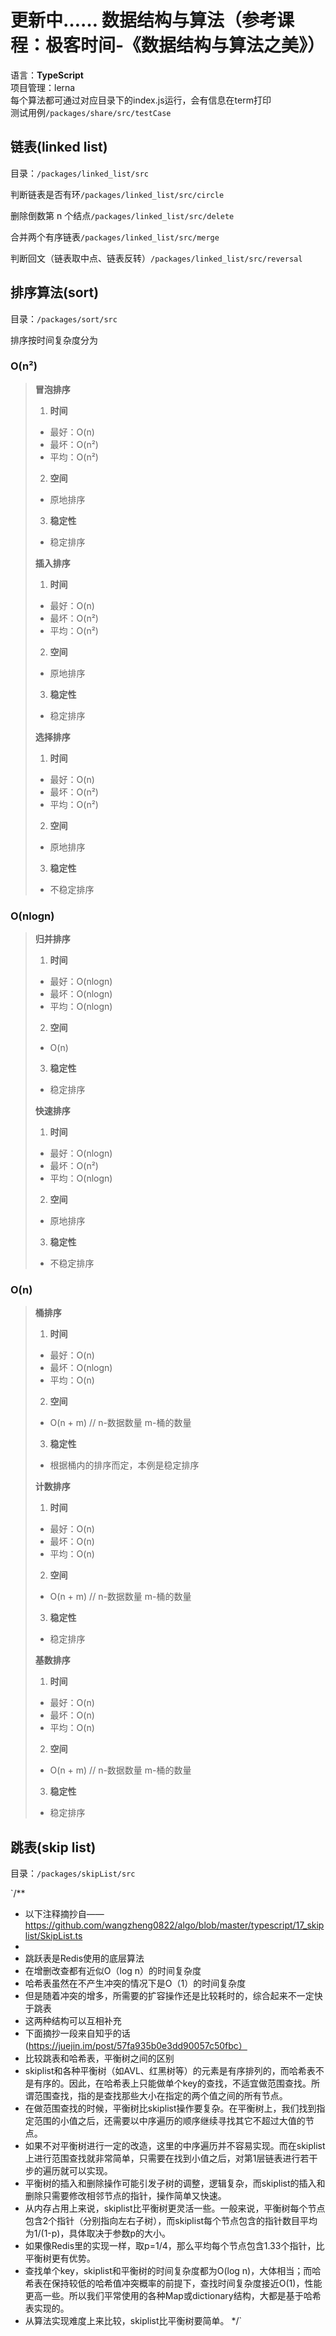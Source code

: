 # 更新中…… 数据结构与算法（参考课程：极客时间-《数据结构与算法之美》）

语言：**TypeScript**<br />
项目管理：lerna<br />
每个算法都可通过对应目录下的index.js运行，会有信息在term打印<br />
测试用例`/packages/share/src/testCase`

## 链表(linked list)

目录：`/packages/linked_list/src`

判断链表是否有环`/packages/linked_list/src/circle`

删除倒数第 n 个结点`/packages/linked_list/src/delete`

合并两个有序链表`/packages/linked_list/src/merge`

判断回文（链表取中点、链表反转）`/packages/linked_list/src/reversal`

## 排序算法(sort)

目录：`/packages/sort/src`

排序按时间复杂度分为

### O(n²)

> **冒泡排序**
>
> 1. **时间**
>
> - 最好：O(n)
> - 最坏：O(n²)
> - 平均：O(n²)
>
> 2. **空间**
>
> - 原地排序
>
> 3. **稳定性**
>
> - 稳定排序
>
> **插入排序**
>
> 1. **时间**
>
> - 最好：O(n)
> - 最坏：O(n²)
> - 平均：O(n²)
>
> 2. **空间**
>
> - 原地排序
>
> 3. **稳定性**
>
> - 稳定排序
>
> **选择排序**
>
> 1. **时间**
>
> - 最好：O(n)
> - 最坏：O(n²)
> - 平均：O(n²)
>
> 2. **空间**
>
> - 原地排序
>
> 3. **稳定性**
>
> - 不稳定排序

### O(nlogn)

> **归并排序**
>
> 1. **时间**
>
> - 最好：O(nlogn)
> - 最坏：O(nlogn)
> - 平均：O(nlogn)
>
> 2. **空间**
>
> - O(n)
>
> 3. **稳定性**
>
> - 稳定排序
>
> **快速排序**
>
> 1. **时间**
>
> - 最好：O(nlogn)
> - 最坏：O(n²)
> - 平均：O(nlogn)
>
> 2. **空间**
>
> - 原地排序
>
> 3. **稳定性**
>
> - 不稳定排序

### O(n)

> **桶排序**
>
> 1. **时间**
>
> - 最好：O(n)
> - 最坏：O(nlogn)
> - 平均：O(n)
>
> 2. **空间**
>
> - O(n + m)  // n-数据数量 m-桶的数量
>
> 3. **稳定性**
>
> - 根据桶内的排序而定，本例是稳定排序
>
> **计数排序**
>
> 1. **时间**
>
> - 最好：O(n)
> - 最坏：O(n)
> - 平均：O(n)
>
> 2. **空间**
>
> - O(n + m)  // n-数据数量 m-桶的数量
>
> 3. **稳定性**
>
> - 稳定排序
>
> **基数排序**
>
> 1. **时间**
>
> - 最好：O(n)
> - 最坏：O(n)
> - 平均：O(n)
>
> 2. **空间**
>
> - O(n + m)  // n-数据数量 m-桶的数量
>
> 3. **稳定性**
>
> - 稳定排序

## 跳表(skip list)

目录：`/packages/skipList/src`

`/**
 * 以下注释摘抄自——https://github.com/wangzheng0822/algo/blob/master/typescript/17_skiplist/SkipList.ts
 *
 * 跳跃表是Redis使用的底层算法
 * 在增删改查都有近似O（log n）的时间复杂度
 * 哈希表虽然在不产生冲突的情况下是O（1）的时间复杂度
 * 但是随着冲突的增多，所需要的扩容操作还是比较耗时的，综合起来不一定快于跳表
 * 这两种结构可以互相补充
 * 下面摘抄一段来自知乎的话 (https://juejin.im/post/57fa935b0e3dd90057c50fbc）
 * 比较跳表和哈希表，平衡树之间的区别
 * skiplist和各种平衡树（如AVL、红黑树等）的元素是有序排列的，而哈希表不是有序的。因此，在哈希表上只能做单个key的查找，不适宜做范围查找。所谓范围查找，指的是查找那些大小在指定的两个值之间的所有节点。
 * 在做范围查找的时候，平衡树比skiplist操作要复杂。在平衡树上，我们找到指定范围的小值之后，还需要以中序遍历的顺序继续寻找其它不超过大值的节点。
 * 如果不对平衡树进行一定的改造，这里的中序遍历并不容易实现。而在skiplist上进行范围查找就非常简单，只需要在找到小值之后，对第1层链表进行若干步的遍历就可以实现。
 * 平衡树的插入和删除操作可能引发子树的调整，逻辑复杂，而skiplist的插入和删除只需要修改相邻节点的指针，操作简单又快速。
 * 从内存占用上来说，skiplist比平衡树更灵活一些。一般来说，平衡树每个节点包含2个指针（分别指向左右子树），而skiplist每个节点包含的指针数目平均为1/(1-p)，具体取决于参数p的大小。
 * 如果像Redis里的实现一样，取p=1/4，那么平均每个节点包含1.33个指针，比平衡树更有优势。
 * 查找单个key，skiplist和平衡树的时间复杂度都为O(log n)，大体相当；而哈希表在保持较低的哈希值冲突概率的前提下，查找时间复杂度接近O(1)，性能更高一些。所以我们平常使用的各种Map或dictionary结构，大都是基于哈希表实现的。
 * 从算法实现难度上来比较，skiplist比平衡树要简单。
 */`